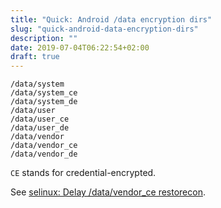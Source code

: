 ```yaml
---
title: "Quick: Android /data encryption dirs"
slug: "quick-android-data-encryption-dirs"
description: ""
date: 2019-07-04T06:22:54+02:00
draft: true
---
```


```
/data/system
/data/system_ce
/data/system_de
/data/user
/data/user_ce
/data/user_de
/data/vendor
/data/vendor_ce
/data/vendor_de
```

`CE` stands for credential-encrypted.

See [selinux: Delay /data/vendor_ce restorecon][delay].

[delay]: https://android.googlesource.com/platform/external/selinux/+/10c7956b29d5fec1390a1a725f3d896351697bd4%5E%21/
